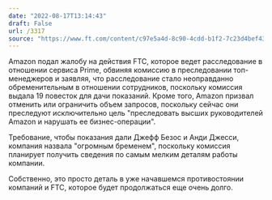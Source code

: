 ```yaml
---
date: "2022-08-17T13:14:43"
draft: False
url: /3317
source: "https://www.ft.com/content/c97e5a4d-8c90-4cdd-b1f2-7c23d4bef431"
---
```


Amazon подал жалобу на действия FTC, которое ведет расследование в отношении сервиса Prime, обвиняя комиссию в преследовании топ-менеджеров и заявляя, что расследование стало неоправданно обременительным в отношении сотрудников, поскольку комиссия выдала 19 повесток для дачи показаний. Кроме того, Amazon призвал отменить или ограничить объем запросов, поскольку сейчас они преследуют исключительно цель "преследовать высших руководителей Amazon и нарушать ее бизнес-операции".

Требование, чтобы показания дали Джефф Безос и Анди Джесси, компания назвала "огромным бременем", поскольку комиссия планирует получить сведения по самым мелким деталям работы компании.

Собственно, это просто деталь в уже начавшемся противостоянии компаний и FTC, которое будет продолжаться еще очень долго.
